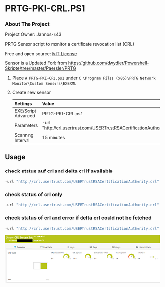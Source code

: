 # PRTG-PKI-CRL.PS1

<!-- ABOUT THE PROJECT -->
### About The Project
Project Owner: Jannos-443

PRTG Sensor script to monitor a certificate revocation list (CRL)

Free and open source: [MIT License](https://github.com/Jannos-443/PRTG-Sensors/blob/main/LICENSE)

Sensor is a Updated Fork from https://github.com/dwydler/Powershell-Skripte/tree/master/Paessler/PRTG

<!-- GETTING STARTED -->
1. Place `# PRTG-PKI-CRL.ps1` under `C:\Program Files (x86)\PRTG Network Monitor\Custom Sensors\EXEXML`

2. Create new sensor

   | Settings | Value |
   | --- | --- |
   | EXE/Script Advanced | PRTG-PKI-CRL.ps1 |
   | Parameters | -url "http://crl.usertrust.com/USERTrustRSACertificationAuthority.crl" |
   | Scanning Interval | 15 minutes |


## Usage

### check status auf crl and delta crl if available

```powershell
-url "http://crl.usertrust.com/USERTrustRSACertificationAuthority.crl"
```

### check status of crl only

```powershell
-url "http://crl.usertrust.com/USERTrustRSACertificationAuthority.crl" -IgnoreDeltaCRL
```

### check status of crl and error if delta crl could not be fetched

```powershell
-url "http://crl.usertrust.com/USERTrustRSACertificationAuthority.crl" -ErrorOnMissingDelta
```

![Image](media/PRTG-PKI-CRL/ok.png)